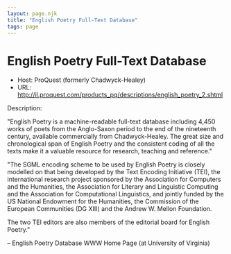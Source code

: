 ```yaml
---
layout: page.njk
title: "English Poetry Full-Text Database"
tags: page
---
```

# English Poetry Full-Text Database








* Host: ProQuest (formerly Chadwyck-Healey)
* URL: <http://il.proquest.com/products_pq/descriptions/english_poetry_2.shtml>



Description:


"English Poetry is a machine-readable full-text database including 4,450 works of
 poets from the Anglo-Saxon period to the end of the nineteenth century, available
 commercially from Chadwyck-Healey. The great size and chronological span of English
 Poetry and the consistent coding of all the texts make it a valuable resource for
 research, teaching and reference."


"The SGML encoding scheme to be used by English Poetry is closely modelled on that
 being developed by the Text Encoding Initiative (TEI), the international research
 project sponsored by the Association for Computers and the Humanities, the Association
 for Literary and Linguistic Computing and the Association for Computational Linguistics,
 and jointly funded by the US National Endowment for the Humanities, the Commission
 of the European Communities (DG XIII) and the Andrew W. Mellon Foundation.


The two TEI editors are also members of the editorial board for English Poetry."


– English Poetry Database WWW Home Page (at University of Virginia)




